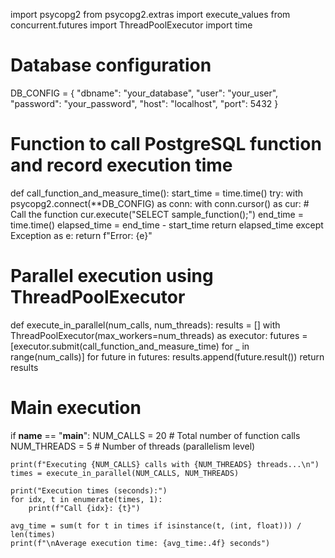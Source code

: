 import psycopg2
from psycopg2.extras import execute_values
from concurrent.futures import ThreadPoolExecutor
import time

# Database configuration
DB_CONFIG = {
    "dbname": "your_database",
    "user": "your_user",
    "password": "your_password",
    "host": "localhost",
    "port": 5432
}

# Function to call PostgreSQL function and record execution time
def call_function_and_measure_time():
    start_time = time.time()
    try:
        with psycopg2.connect(**DB_CONFIG) as conn:
            with conn.cursor() as cur:
                # Call the function
                cur.execute("SELECT sample_function();")
        end_time = time.time()
        elapsed_time = end_time - start_time
        return elapsed_time
    except Exception as e:
        return f"Error: {e}"

# Parallel execution using ThreadPoolExecutor
def execute_in_parallel(num_calls, num_threads):
    results = []
    with ThreadPoolExecutor(max_workers=num_threads) as executor:
        futures = [executor.submit(call_function_and_measure_time) for _ in range(num_calls)]
        for future in futures:
            results.append(future.result())
    return results

# Main execution
if __name__ == "__main__":
    NUM_CALLS = 20  # Total number of function calls
    NUM_THREADS = 5  # Number of threads (parallelism level)

    print(f"Executing {NUM_CALLS} calls with {NUM_THREADS} threads...\n")
    times = execute_in_parallel(NUM_CALLS, NUM_THREADS)

    print("Execution times (seconds):")
    for idx, t in enumerate(times, 1):
        print(f"Call {idx}: {t}")
    
    avg_time = sum(t for t in times if isinstance(t, (int, float))) / len(times)
    print(f"\nAverage execution time: {avg_time:.4f} seconds")